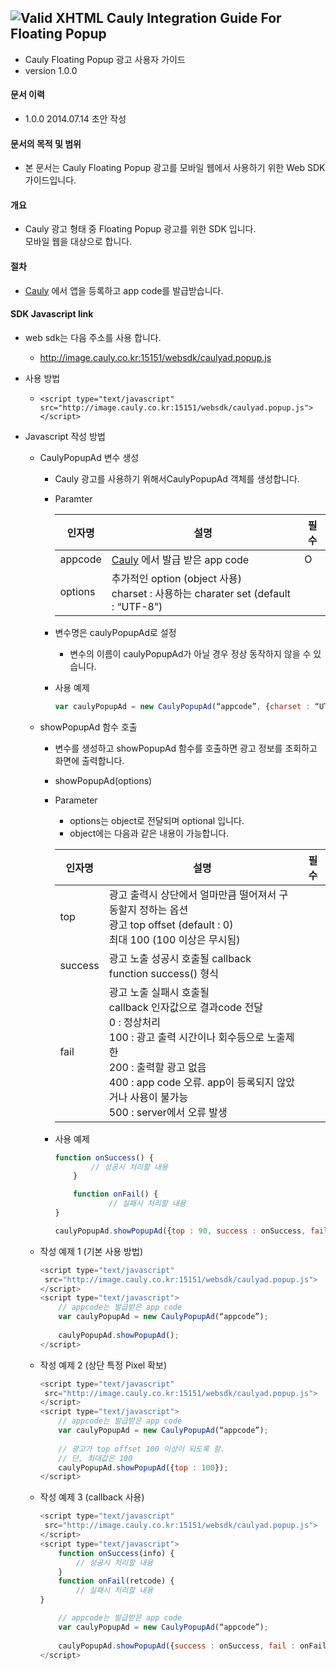 ![Valid XHTML](http://cauly044.fsnsys.com:10010/images/logo_cauly_main.png) Cauly Integration Guide For Floating Popup
----

* Cauly Floating Popup 광고 사용자 가이드
* version 1.0.0


#### 문서 이력
* 1.0.0 2014.07.14 초안 작성

#### 문서의 목적 및 범위
* 본 문서는 Cauly Floating Popup 광고를 모바일 웹에서 사용하기 위한 Web SDK 가이드입니다.


#### 개요
* Cauly 광고 형태 중 Floating Popup 광고를 위한 SDK 입니다.<br/>모바일 웹을 대상으로 합니다.

#### 절차
* <a href="http://cauly.net" target="_blank">Cauly</a> 에서 앱을 등록하고 app code를 발급받습니다.

#### SDK Javascript link
+ web sdk는 다음 주소를 사용 합니다.
	- http://image.cauly.co.kr:15151/websdk/caulyad.popup.js
+ 사용 방법
	 - ```<script type="text/javascript" src="http://image.cauly.co.kr:15151/websdk/caulyad.popup.js"> </script>```

+ Javascript 작성 방법
	- CaulyPopupAd 변수 생성
		- Cauly 광고를 사용하기 위해서CaulyPopupAd 객체를 생성합니다.
		- Paramter

			인자명|설명|필수
			---|---|---
			appcode|<a href="http://cauly.net" target="_blank">Cauly</a> 에서 발급 받은 app code|O
			options|추가적인 option (object 사용)<br/>charset : 사용하는 charater set (default : “UTF-8”)|
		- 변수명은 caulyPopupAd로 설정
			- 변수의 이름이 caulyPopupAd가 아닐 경우 정상 동작하지 않을 수 있습니다.
			
		- 사용 예제
			```javascript 
			var caulyPopupAd = new CaulyPopupAd(“appcode”, {charset : “UTF-8”});
			```

	- showPopupAd 함수 호출
		- 변수를 생성하고 showPopupAd 함수를 호출하면 광고 정보를 조회하고 화면에 출력합니다.
		- showPopupAd(options)
		- Parameter 
			- options는 object로 전달되며 optional 입니다.
			- object에는 다음과 같은 내용이 가능합니다.
			
			인자명|설명|필수
			---|---|---
			top|광고 출력시 상단에서 얼마만큼 떨어져서 구동할지 정하는 옵션<br/>광고 top offset (default : 0)<br/>최대 100 (100 이상은 무시됨)|
			success|광고 노출 성공시 호출될 callback<br/>function success() 형식|
			fail| 광고 노출 실패시 호출될 <br/>callback 인자값으로 결과code 전달 <br/>0 : 정상처리 <br/>100 : 광고 출력 시간이나 회수등으로 노출제한 <br/>200 : 출력할 광고 없음 <br/>400 : app code 오류. app이 등록되지 않았거나 사용이 불가능 <br/>500 : server에서 오류 발생<br/>|
 
		- 사용 예제
			```javascript
			function onSuccess() {
					// 성공시 처리할 내용
				}
			
				function onFail() {
						// 실패시 처리할 내용 
			}
			
			caulyPopupAd.showPopupAd({top : 90, success : onSuccess, fail : onFail});
			```

	+ 작성 예제 1 (기본 사용 방법)
		```javascript
		<script type="text/javascript"
		 src="http://image.cauly.co.kr:15151/websdk/caulyad.popup.js">
		</script>
		<script type="text/javascript">
			// appcode는 발급받은 app code
			var caulyPopupAd = new CaulyPopupAd(“appcode”); 
			
			caulyPopupAd.showPopupAd();
		</script>
		```
	* 작성 예제 2  (상단 특정 Pixel 확보)
		```javascript
		<script type="text/javascript"
		 src="http://image.cauly.co.kr:15151/websdk/caulyad.popup.js">
		</script>
		<script type="text/javascript">
			// appcode는 발급받은 app code
			var caulyPopupAd = new CaulyPopupAd(“appcode”); 
			
			// 광고가 top offset 100 이상이 되도록 함.
			// 단, 최대값은 100
			caulyPopupAd.showPopupAd({top : 100});
		</script>
		```
	* 작성 예제 3 (callback 사용)
		```javascript
		<script type="text/javascript"
		 src="http://image.cauly.co.kr:15151/websdk/caulyad.popup.js">
		</script>
		<script type="text/javascript">
			function onSuccess(info) {
				// 성공시 처리할 내용
			}
			function onFail(retcode) {
				// 실패시 처리할 내용
		}
		
			// appcode는 발급받은 app code
			var caulyPopupAd = new CaulyPopupAd(“appcode”); 
			
			caulyPopupAd.showPopupAd({success : onSuccess, fail : onFail});
		</script>
		```


